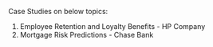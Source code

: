 <p>Case Studies on below topics:</p>
<ol type="1">
  <li>Employee Retention and Loyalty Benefits - HP Company</li>
  <li>Mortgage Risk Predictions - Chase Bank</li>
</ol>
